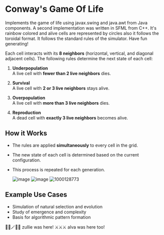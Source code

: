 # Conway's Game Of Life
Implements the game of life using javax.swing and java.awt from Java components. A second implementation was written in SFML from C++. It's rainbow colored and alive cells are represented by circles also it follows the toroidal format. It follows the standard rules of the simulator. Have fun generating!


Each cell interacts with its **8 neighbors** (horizontal, vertical, and diagonal adjacent cells). The following rules determine the next state of each cell:

1. **Underpopulation**  
   A live cell with **fewer than 2 live neighbors** dies.

2. **Survival**  
   A live cell with **2 or 3 live neighbors** stays alive.

3. **Overpopulation**  
   A live cell with **more than 3 live neighbors** dies.

4. **Reproduction**  
   A dead cell with **exactly 3 live neighbors** becomes alive.

##  How it Works

- The rules are applied **simultaneously** to every cell in the grid.
- The new state of each cell is determined based on the current configuration.
- This process is repeated for each generation.

  ![image](https://github.com/user-attachments/assets/b50bafef-97af-4f96-82c2-27a7fc3b1ea3)
  ![image](https://github.com/user-attachments/assets/65e1cfaa-b8be-4738-a670-d6ca305a93b9)
  ![1000128773](https://github.com/user-attachments/assets/be557b62-75b9-489e-8fe0-0f9331fee1f9)


##  Example Use Cases

- Simulation of natural selection and evolution
- Study of emergence and complexity
- Basis for algorithmic pattern formation


🧙‍♀️🪄🧙‍♀️ zullie was here!
⚔️⚔️⚔️ alva was here too!
